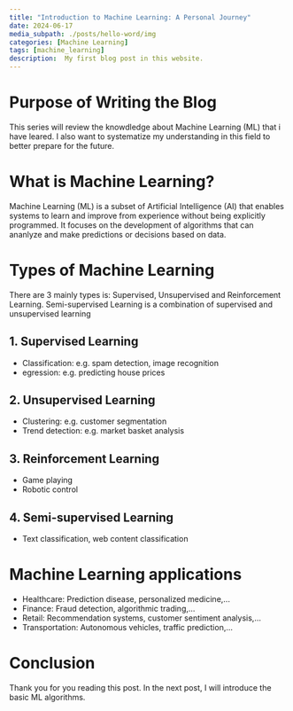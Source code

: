 ```yaml
---
title: "Introduction to Machine Learning: A Personal Journey"
date: 2024-06-17
media_subpath: ./posts/hello-word/img
categories: [Machine Learning]
tags: [machine_learning]
description:  My first blog post in this website.
---
```

# Purpose of Writing the Blog
This series will review the knowdledge about Machine Learning (ML) that i have leared. I also want to systematize my understanding in this field to better prepare for the future. 

# What is Machine Learning?
Machine Learning (ML) is a subset of Artificial Intelligence (AI) that enables systems to learn and improve from experience without being explicitly programmed. It focuses on the development of algorithms that can ananlyze and make predictions or decisions based on data.

# Types of Machine Learning
There are 3 mainly types is: Supervised, Unsupervised and Reinforcement Learning. Semi-supervised Learning is a combination of supervised and unsupervised learning

## 1. Supervised Learning
- Classification: e.g. spam detection, image recognition
- egression: e.g. predicting house prices

## 2. Unsupervised Learning
- Clustering: e.g. customer segmentation
- Trend detection: e.g. market basket analysis

## 3. Reinforcement Learning
- Game playing
- Robotic control

## 4. Semi-supervised Learning
- Text classification, web content classification

# Machine Learning applications
- Healthcare: Prediction disease, personalized medicine,...
- Finance: Fraud detection, algorithmic trading,...
- Retail: Recommendation systems, customer sentiment analysis,...
- Transportation: Autonomous vehicles, traffic prediction,...

# Conclusion
Thank you for you reading this post. In the next post, I will introduce the basic ML algorithms.